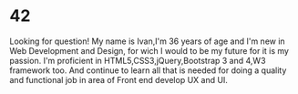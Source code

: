 # 42
Looking for question!
My name is Ivan,I'm 36 years of age and I'm new in Web Development and Design,
for wich I would to be my future for it is my passion.
I'm proficient in HTML5,CSS3,jQuery,Bootstrap 3 and 4,W3 framework too.
And continue to learn all that is needed for doing a quality and functional job in area of Front end develop UX and UI.
